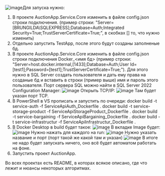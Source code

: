 ![image](https://github.com/konzeruk/AuctionApp/assets/36711359/8b744ff8-6468-4d9c-8e5f-9cd7104a35f0)Для запуска нужно:
1) В проекте AuctionApp.Service.Core изменить в файле config.json строки подключения. (пример строки: "Server=[BRUNGILDA\\SQLEXPRESS];Database=Auth;Integrated Security=True;TrustServerCertificate=True;", в скобках [] то, что нужно изменить)
2) Отдельно запустить TestApp, после этого будут созданы заполненые бд. 
3) В проекте AuctionApp.Service.Core изменить в файле config.json строки подключения Docker_<имя бд> (пример строки: "Server=host.docker.internal,[1433];Database=Auth;User Id=[test1];Password=[test1];TrustServerCertificate=True;").
   Для этого нужно в SQL Server создать пользователя и дать ему права на созданые бд и вставить в строки (пример выше) имя и пароль этого пользователя.
   Порт сервера SQL можно найти в SQL Server 2022 Configuration Manager:
   ![image](https://github.com/konzeruk/AuctionApp/assets/36711359/36041f55-da25-47ba-ae90-edf4a892a2e8)
   Открыть TCP/IP:
   ![image](https://github.com/konzeruk/AuctionApp/assets/36711359/a68cdb19-3d29-4652-8d5f-bb82f822c600)
   Там будет указан порт TCP.
4) В PowerShell в VS прописать и запустить по очереди:
   docker build -t service-auth -f ServiceApiAuth_Dockerfile .
   docker build -t service-storage-product -f ServiceApiStorageProduct_Dockerfile .
   docker build -t service-bargaining -f ServiceApiBargaining_Dockerfile .
   docker build -t service-infrastructur -f ServiceApiInfrastructur_Dockerfile .
5) В Docker Desktop в build будет такое:
   ![image](https://github.com/konzeruk/AuctionApp/assets/36711359/3bb61e48-bc6d-4e95-80db-99f928e9c159)
   В вкладке Image будет:
   ![image](https://github.com/konzeruk/AuctionApp/assets/36711359/ed75f0ec-7516-4228-8bd7-d4a376d84c9c)
   Нужно нажать для каждого на run:
   ![image](https://github.com/konzeruk/AuctionApp/assets/36711359/3b02c13c-e4e4-4ccc-a5b2-4c8bbac309fe)
   Нужно указать название и порт (порт такой же какой там и указан)
   ![image](https://github.com/konzeruk/AuctionApp/assets/36711359/84e6b6f1-8d92-47ca-93e9-08b5f29a16c9)
   В итоге не надо будет запускать ничего, оно всё будет автоматом работать на фоне.  
6) Запустить проект AuctionApp.

Во всех проектах есть README, в которах всякое описано, где что лежит и нюансы некоторых алгоритмах.
